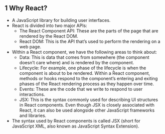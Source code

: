 ## 1 Why React?
- A JavaScript library for building user interfaces.
- React is divided into two major APIs:
	- The React Component API: These are the parts of the page that are rendered by the React DOM.
	- React DOM: This is the API that’s used to perform the rendering on a web page.
- Within a React component, we have the following areas to think about: 
	- Data: This is data that comes from somewhere (the component doesn’t care where) and is rendered by the component.
	- Lifecycle: For example, one phase of the lifecycle is when the component is about to be rendered. Within a React component, methods or hooks respond to the component’s entering and exiting phases of the React rendering process as they happen over time.
	- Events: These are the code that we write to respond to user interactions.
	- JSX: This is the syntax commonly used for describing UI structures in React components. Even though JSX is closely associated with React, it can also be used alongside other JavaScript frameworks and libraries.
- The syntax used by React components is called JSX (short for JavaScript XML, also known as JavaScript Syntax Extension).